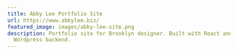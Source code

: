 ```yaml
---
title: Abby Lee Portfolio Site
url: https://www.abbylee.biz/
featured_image: images/abby-lee-site.png
description: Portfolio site for Brooklyn designer. Built with React and headless
  Wordpress backend.
---
```

